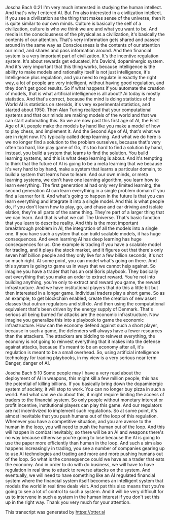 Joscha Bach 0:21
I'm very much interested in studying the human intellect. And that's why I entered AI. But I'm also interested in a civilization intellect. If you see a civilization as the thing that makes sense of the universe, then it is quite similar to our own minds. Culture is basically the self of a civilization, culture is who we think we are and what you want to be. And media is the consciousness of the physical as a civilization, it's basically the contents of our attention. That's very information gets shared and passed around in the same way as Consciousness is the contents of our attention our mind, and shares and pass information around. And then financial system is a very important part of civilization. It's the incentive regulation system. It's about rewards get educated, it's Davichi, dopaminergic system. And it's very important that this thing works, because intelligence is the ability to make models and rationality itself is not just intelligence, it's Intelligence plus regulation, and you need to regulate in exactly the right way, a lot of people are very intelligent, without having good regulation, and they don't get good results. So if what happens if you automate the creation of models, that is what artificial intelligence is all about? Ai today is mostly statistics. And that's correct, because the mind is doing statistics of the World AI is statistics on steroids, it's very experimental statistics, and started about 1950. Then Alan Turing realized that your computational systems and that our minds are making models of the world and that we can start automating this. So we are now past this first age of AI, the First Age of AI, people make the models by hand like you make a model of how to play chess, and implement it. And the Second Age of AI, that's what we are in right now. It's typically called deep learning. And what we do here is we no longer find a solution to the problem ourselves, because that's very often too hard, like play game of Go, it's too hard to find a solution by hand, instead, you build a system that learns to find the solution. You build learning systems, and this is what deep learning is about. And it's tempting to think that the future of AI is going to be a meta learning that we because it's very hard to by hand, make a system that learns a particular domain, to build a system that learns how to learn. And our own minds, or meta learning systems, we don't have one learning algorithm, you learn how to learn everything. The first generation aI had only very limited learning, the second generation AI can learn everything in a single problem domain if you find a learner for it. And what's going to happen in the future is that you can learn everything and integrate it into a single model. And this is what people do, if you don't learn how to play, go, and chase and car driving and isolate elation, they're all parts of the same thing. They're part of a larger thing that we can learn. And that is what we call The Universe. That's basic function that you learn to describe reality. And this is the most important breakthrough problem in AI, the integration of all the models into a single one. If you have such a system that can build scalable models, it has huge consequences. And even learning AI has deep learning has huge consequences for us. One example is trading if you have a scalable model for trading, and it plays the stock market, and it figures out that there's only seven half billion people and they only live for a few billion seconds, it's not so much right. At some point, you can model what's going on there. And this system is going to game us in ways that we cannot help against. So imagine you have a trader that has an oral Boris playbook. They basically eat everything that you make an order to extract reward. You're not into building anything, you're only to extract and reward you game, the reward infrastructure. And we have institutional players that do this a little bit but then interested in a longer game. Individual traders play a short game. So as an example, to get blockchain enabled, create the creation of new asset classes that outran regulators and still do. And then using the computational equivalent that's been driven by the energy supply of Denmark. That's serious all being burned for attacks are the economic infrastructure. Now imagine you generalize this into a playbook to game the economic infrastructure. How can the economy defend against such a short player, because in such a game, the defenders will always have a fewer resources than the attackers. The attackers are bidding to reinvest everything, the economy is not going to reinvest everything that it makes into the defense against attacks, because it's meant to be an economy after all, it's regulation is meant to be a small overhead. So, using artificial intelligence technology for trading playbooks, in my view is a very serious near term Danger, danger of AI.

Joscha Bach 5:10
Some people may I have a very read about the deployment of AI in weapons, this might kill a few million people, this has the potential of killing billions. If you basically bring down the dopaminergic system of society, it will stop to work. You can no longer buy pizza in such a world. And what can we do about this, it might require limiting the access of traders to the financial system. So only people without monetary interest or profit incentive, institutional players can play this game. And our regulators are not incentivized to implement such regulations. So at some point, it's almost inevitable that you push humans out of the loop of this regulation. Whenever you have a competitive situation, and you are averse to the human in the loop, you will need to push the human out of the loop. And this will happen in combat inevitably, so there will be an AI and weapons there's no way because otherwise you're going to lose because the AI is going to use the paper more efficiently than human in the loop. And such a sim also happens increasingly in trading, you see a number of companies gearing up to use AI technologies and trading and more and more pushing humans out of the loop. So what is the consequence could we have as a trader that eats the economy. And in order to do with do business, we will have to have regulation in real time to attack to reverse attacks on the system. And eventually, we will need to have something like an AI regulated financial system where the financial system itself becomes an intelligent system that models the world in real time deals visit. And pat this also means that you're going to see a lot of control to such a system. And it will be very difficult for us to intervene in such a system in the human interest if you don't set this up in the right way. Thank you very much for your attention.

This transcript was generated by https://otter.ai